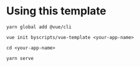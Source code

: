 # Using this template

```
yarn global add @vue/cli

vue init byscripts/vue-template <your-app-name>

cd <your-app-name>

yarn serve
```

